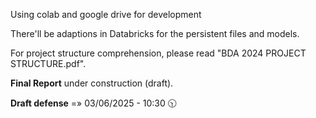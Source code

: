 Using colab and google drive for development

There'll be adaptions in Databricks for the persistent files and models.

For project structure comprehension, please read "BDA 2024 PROJECT STRUCTURE.pdf".

**Final Report** under construction (draft). 

**Draft defense** =» 03/06/2025 - 10:30 🕥
